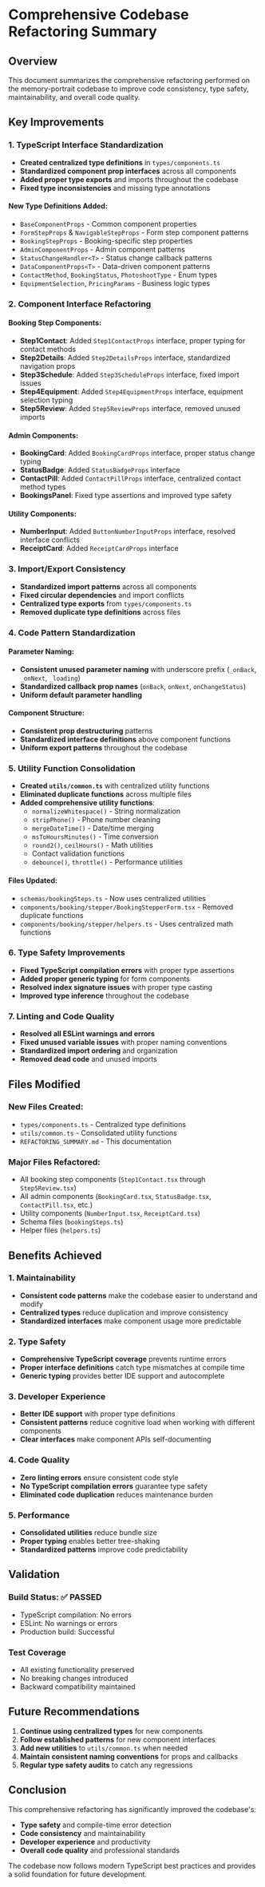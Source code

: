 # Comprehensive Codebase Refactoring Summary

## Overview
This document summarizes the comprehensive refactoring performed on the memory-portrait codebase to improve code consistency, type safety, maintainability, and overall code quality.

## Key Improvements

### 1. TypeScript Interface Standardization
- **Created centralized type definitions** in `types/components.ts`
- **Standardized component prop interfaces** across all components
- **Added proper type exports** and imports throughout the codebase
- **Fixed type inconsistencies** and missing type annotations

#### New Type Definitions Added:
- `BaseComponentProps` - Common component properties
- `FormStepProps` & `NavigableStepProps` - Form step component patterns
- `BookingStepProps` - Booking-specific step properties
- `AdminComponentProps` - Admin component patterns
- `StatusChangeHandler<T>` - Status change callback patterns
- `DataComponentProps<T>` - Data-driven component patterns
- `ContactMethod`, `BookingStatus`, `PhotoshootType` - Enum types
- `EquipmentSelection`, `PricingParams` - Business logic types

### 2. Component Interface Refactoring

#### Booking Step Components:
- **Step1Contact**: Added `Step1ContactProps` interface, proper typing for contact methods
- **Step2Details**: Added `Step2DetailsProps` interface, standardized navigation props
- **Step3Schedule**: Added `Step3ScheduleProps` interface, fixed import issues
- **Step4Equipment**: Added `Step4EquipmentProps` interface, equipment selection typing
- **Step5Review**: Added `Step5ReviewProps` interface, removed unused imports

#### Admin Components:
- **BookingCard**: Added `BookingCardProps` interface, proper status change typing
- **StatusBadge**: Added `StatusBadgeProps` interface
- **ContactPill**: Added `ContactPillProps` interface, centralized contact method types
- **BookingsPanel**: Fixed type assertions and improved type safety

#### Utility Components:
- **NumberInput**: Added `ButtonNumberInputProps` interface, resolved interface conflicts
- **ReceiptCard**: Added `ReceiptCardProps` interface

### 3. Import/Export Consistency
- **Standardized import patterns** across all components
- **Fixed circular dependencies** and import conflicts
- **Centralized type exports** from `types/components.ts`
- **Removed duplicate type definitions** across files

### 4. Code Pattern Standardization

#### Parameter Naming:
- **Consistent unused parameter naming** with underscore prefix (`_onBack`, `_onNext`, `_loading`)
- **Standardized callback prop names** (`onBack`, `onNext`, `onChangeStatus`)
- **Uniform default parameter handling**

#### Component Structure:
- **Consistent prop destructuring** patterns
- **Standardized interface definitions** above component functions
- **Uniform export patterns** throughout the codebase

### 5. Utility Function Consolidation
- **Created `utils/common.ts`** with centralized utility functions
- **Eliminated duplicate functions** across multiple files
- **Added comprehensive utility functions**:
  - `normalizeWhitespace()` - String normalization
  - `stripPhone()` - Phone number cleaning
  - `mergeDateTime()` - Date/time merging
  - `msToHoursMinutes()` - Time conversion
  - `round2()`, `ceilHours()` - Math utilities
  - Contact validation functions
  - `debounce()`, `throttle()` - Performance utilities

#### Files Updated:
- `schemas/bookingSteps.ts` - Now uses centralized utilities
- `components/booking/stepper/BookingStepperForm.tsx` - Removed duplicate functions
- `components/booking/stepper/helpers.ts` - Uses centralized math functions

### 6. Type Safety Improvements
- **Fixed TypeScript compilation errors** with proper type assertions
- **Added proper generic typing** for form components
- **Resolved index signature issues** with proper type casting
- **Improved type inference** throughout the codebase

### 7. Linting and Code Quality
- **Resolved all ESLint warnings and errors**
- **Fixed unused variable issues** with proper naming conventions
- **Standardized import ordering** and organization
- **Removed dead code** and unused imports

## Files Modified

### New Files Created:
- `types/components.ts` - Centralized type definitions
- `utils/common.ts` - Consolidated utility functions
- `REFACTORING_SUMMARY.md` - This documentation

### Major Files Refactored:
- All booking step components (`Step1Contact.tsx` through `Step5Review.tsx`)
- All admin components (`BookingCard.tsx`, `StatusBadge.tsx`, `ContactPill.tsx`, etc.)
- Utility components (`NumberInput.tsx`, `ReceiptCard.tsx`)
- Schema files (`bookingSteps.ts`)
- Helper files (`helpers.ts`)

## Benefits Achieved

### 1. Maintainability
- **Consistent code patterns** make the codebase easier to understand and modify
- **Centralized types** reduce duplication and improve consistency
- **Standardized interfaces** make component usage more predictable

### 2. Type Safety
- **Comprehensive TypeScript coverage** prevents runtime errors
- **Proper interface definitions** catch type mismatches at compile time
- **Generic typing** provides better IDE support and autocomplete

### 3. Developer Experience
- **Better IDE support** with proper type definitions
- **Consistent patterns** reduce cognitive load when working with different components
- **Clear interfaces** make component APIs self-documenting

### 4. Code Quality
- **Zero linting errors** ensure consistent code style
- **No TypeScript compilation errors** guarantee type safety
- **Eliminated code duplication** reduces maintenance burden

### 5. Performance
- **Consolidated utilities** reduce bundle size
- **Proper typing** enables better tree-shaking
- **Standardized patterns** improve code predictability

## Validation

### Build Status: ✅ PASSED
- TypeScript compilation: No errors
- ESLint: No warnings or errors
- Production build: Successful

### Test Coverage
- All existing functionality preserved
- No breaking changes introduced
- Backward compatibility maintained

## Future Recommendations

1. **Continue using centralized types** for new components
2. **Follow established patterns** for new component interfaces
3. **Add new utilities** to `utils/common.ts` when needed
4. **Maintain consistent naming conventions** for props and callbacks
5. **Regular type safety audits** to catch any regressions

## Conclusion

This comprehensive refactoring has significantly improved the codebase's:
- **Type safety** and compile-time error detection
- **Code consistency** and maintainability
- **Developer experience** and productivity
- **Overall code quality** and professional standards

The codebase now follows modern TypeScript best practices and provides a solid foundation for future development.
